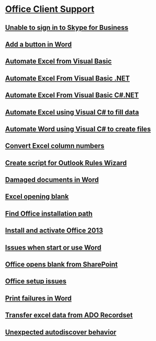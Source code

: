 # [Office Client Support](../client.md)

## [Unable to sign in to Skype for Business](../unable-to-sign-in-to-sfb.md)

## [Add a button in Word](../add-button-in-word.md)

## [Automate Excel from Visual Basic](../automate-excel-from-visual-basic.md)

## [Automate Excel From Visual Basic .NET](../automate-excel-from-visual-basic-net.md)

## [Automate Excel From Visual Basic C#.NET](../automate-excel-from-visual-c.md)

## [Automate Excel using Visual C# to fill data](../automate-excel-using-visual-c-fill-data.md)

## [Automate Word using Visual C# to create files](../automate-word-create-file-using-visual-c.md)

## [Convert Excel column numbers](../convert-excel-column-numbers.md)

## [Create script for Outlook Rules Wizard](../create-script-for-rule-wizard-in-outlook.md)

## [Damaged documents in Word](../damaged-documents-in-word.md)

## [Excel opening blank](../excel-opens-blank.md)

## [Find Office installation path](../find-office-installation-path.md)

## [Install and activate Office 2013](../install-and-activate-office-2013.md)

## [Issues when start or use Word](../issues-when-start-or-use-word.md)

## [Office opens blank from SharePoint](../office-opens-blank-from-sharepoint.md)

## [Office setup issues](../office-setup-issues.md)

## [Print failures in Word](../print-failures-in-word.md)

## [Transfer excel data from ADO Recordset](../transfer-excel-data-from-ado-recordset.md)

## [Unexpected autodiscover behavior](../unexpected-autodiscover-behavior.md)